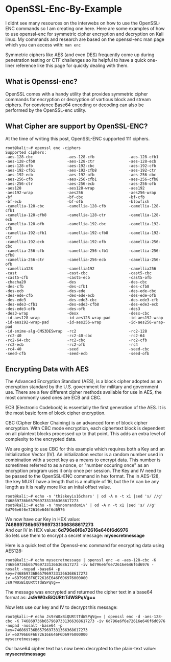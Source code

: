 # OpenSSL-Enc-By-Example
I didnt see many resources on the interwebs on how to use the OpenSSL-ENC commands so I am creating one here. 
Here are some examples of how to use openssl-enc for symmetric cipher encryption and decryption on Kali linux.  My commands and research are based on the openssl-enc man page which you can access with: `man enc`

Symmetric ciphers like AES (and even DES) frequently come up during penetration testing or CTF challenges so its helpful to have a quick one-liner reference like this page for quickly dealing with them.

## What is Openssl-enc?  
OpenSSL comes with a handy utility that provides symmetric cipher commands for encryption or decryption of vartious block and stream ciphers. For convience Base64 encoding or decoding can also be performed by the OpenSSL-enc utility.

## What Cipher are support by OpenSSL-ENC?
At the time of writing this post, OpenSSL-ENC supported 111 ciphers.  
```
root@kali:~# openssl enc -ciphers
Supported ciphers:
-aes-128-cbc               -aes-128-cfb               -aes-128-cfb1             
-aes-128-cfb8              -aes-128-ctr               -aes-128-ecb              
-aes-128-ofb               -aes-192-cbc               -aes-192-cfb              
-aes-192-cfb1              -aes-192-cfb8              -aes-192-ctr              
-aes-192-ecb               -aes-192-ofb               -aes-256-cbc              
-aes-256-cfb               -aes-256-cfb1              -aes-256-cfb8             
-aes-256-ctr               -aes-256-ecb               -aes-256-ofb              
-aes128                    -aes128-wrap               -aes192                   
-aes192-wrap               -aes256                    -aes256-wrap              
-bf                        -bf-cbc                    -bf-cfb                   
-bf-ecb                    -bf-ofb                    -blowfish                 
-camellia-128-cbc          -camellia-128-cfb          -camellia-128-cfb1        
-camellia-128-cfb8         -camellia-128-ctr          -camellia-128-ecb         
-camellia-128-ofb          -camellia-192-cbc          -camellia-192-cfb         
-camellia-192-cfb1         -camellia-192-cfb8         -camellia-192-ctr         
-camellia-192-ecb          -camellia-192-ofb          -camellia-256-cbc         
-camellia-256-cfb          -camellia-256-cfb1         -camellia-256-cfb8        
-camellia-256-ctr          -camellia-256-ecb          -camellia-256-ofb         
-camellia128               -camellia192               -camellia256              
-cast                      -cast-cbc                  -cast5-cbc                
-cast5-cfb                 -cast5-ecb                 -cast5-ofb                
-chacha20                  -des                       -des-cbc                  
-des-cfb                   -des-cfb1                  -des-cfb8                 
-des-ecb                   -des-ede                   -des-ede-cbc              
-des-ede-cfb               -des-ede-ecb               -des-ede-ofb              
-des-ede3                  -des-ede3-cbc              -des-ede3-cfb             
-des-ede3-cfb1             -des-ede3-cfb8             -des-ede3-ecb             
-des-ede3-ofb              -des-ofb                   -des3                     
-des3-wrap                 -desx                      -desx-cbc                 
-id-aes128-wrap            -id-aes128-wrap-pad        -id-aes192-wrap           
-id-aes192-wrap-pad        -id-aes256-wrap            -id-aes256-wrap-pad       
-id-smime-alg-CMS3DESwrap  -rc2                       -rc2-128                  
-rc2-40                    -rc2-40-cbc                -rc2-64                   
-rc2-64-cbc                -rc2-cbc                   -rc2-cfb                  
-rc2-ecb                   -rc2-ofb                   -rc4                      
-rc4-40                    -seed                      -seed-cbc                 
-seed-cfb                  -seed-ecb                  -seed-ofb            
```


## Encrypting Data with AES
The Advanced Encryption Standard (AES), is a block cipher adopted as an encryption standard by the U.S. government for military and government use. There are a few different cipher methods available for use in AES, the most commonly used ones are ECB and CBC.  

ECB (Electronic Codebook) is essentially the first generation of the AES. It is the most basic form of block cipher encryption.  

CBC (Cipher Blocker Chaining) is an advanced form of block cipher encryption. With CBC mode encryption, each ciphertext block is dependent on all plaintext blocks processed up to that point. This adds an extra level of complexity to the encrypted data. 

We are going to use CBC for this example which requires both a Key and an Initialization Vector (IV). An initialization vector is a random number used in combination with a secret key as a means to encrypt data. This number is sometimes referred to as a nonce, or "number occuring once" as an encryption program uses it only once per session.  The Key and IV need to be passed to the OpenSSL-ENC command in hex format.  The in AES-128, the key MUST have a length that is a multiple of 16, but the IV can be any length as it is really more like an inital offset value.

```
root@kali:~# echo -n 'thiskeyis16chars' | od -A n -t x1 |sed 's/ //g'
746869736b6579697331366368617273
root@kali:~# echo -n 'mynonrandomiv' | od -A n -t x1 |sed 's/ //g'
6d796e6f6e72616e646f6d6976
```
We now have our Key in HEX value: **746869736b6579697331366368617273**  
And our IV in HEX value: **6d796e6f6e72616e646f6d6976**  
So lets use them to encrypt a secret message: **mysecretmessage**  

Here is a quick test of the Openssl-enc command for encrypting data using AES128:
```
root@kali:~# echo mysecretmessage | openssl enc -e -aes-128-cbc -K 746869736b6579697331366368617273 -iv 6d796e6f6e72616e646f6d6976 -nosalt -nopad -base64 -p
key=746869736B6579697331366368617273
iv =6D796E6F6E72616E646F6D6976000000
Js9rW0xBiQURttTdWSPqVg==
```

The message was encrypted and returned the cipher text in a base64 format as: **Js9rW0xBiQURttTdWSPqVg==**

Now lets use our key and IV to decrypt this message:
```
root@kali:~# echo Js9rW0xBiQURttTdWSPqVg== | openssl enc -d -aes-128-cbc -K 746869736b6579697331366368617273 -iv 6d796e6f6e72616e646f6d6976 -nopad -nosalt -base64 -p
key=746869736B6579697331366368617273
iv =6D796E6F6E72616E646F6D6976000000
mysecretmessage
```
Our base64 cipher text has now been decrypted to the plain-text value: **mysecretmessage**
